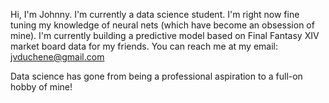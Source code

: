 Hi, I'm Johnny.
I'm currently a data science student.
I'm right now fine tuning my knowledge of neural nets (which have become an obsession of mine).
I'm currently building a predictive model based on Final Fantasy XIV market board data for my friends.
You can reach me at my email: jvduchene@gmail.com

Data science has gone from being a professional aspiration to a full-on hobby of mine!
